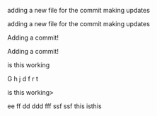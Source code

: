 
adding a new file for the commit making updates 

adding a new file for the commit making updates


Adding a commit!

Adding a commit!

is this working

G
h
j
d
f
r
t


is this working>


ee
ff
dd
ddd
fff
ssf
ssf
this isthis 

